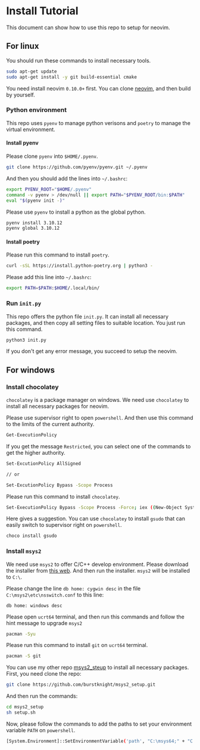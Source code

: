 # Install Tutorial
This document can show how to use this repo to setup for neovim.

## For linux
You should run these commands to install necessary tools.
```bash
sudo apt-get update
sudo apt-get install -y git build-essential cmake
```

You need install neovim `0.10.0+` first. You can clone [neovim](https://github.com/neovim/neovim), and then build by yourself.

### Python environment
This repo uses `pyenv` to manage python verisons and `poetry` to manage the virtual environment.

#### Install pyenv
Please clone `pyenv` into `$HOME/.pyenv`.
```bash
git clone https://github.com/pyenv/pyenv.git ~/.pyenv
```

And then you should add the lines into `~/.bashrc`:
```bash
export PYENV_ROOT="$HOME/.pyenv"
command -v pyenv > /dev/null || export PATH="$PYENV_ROOT/bin:$PATH"
eval "$(pyenv init -)"
```

Please use `pyenv` to install a python as the global python.
```bash
pyenv install 3.10.12
pyenv global 3.10.12
```

#### Install poetry
Please run this command to install `poetry`.
```bash
curl -sSL https://install.python-poetry.org | python3 -
```

Please add this line into `~/.bashrc`:
```bash
export PATH=$PATH:$HOME/.local/bin/
```

### Run `init.py`
This repo offers the python file `init.py`. It can install all necessary packages, and then copy all setting files to suitable location. You just run this command.
```bash
python3 init.py
```

If you don't get any error message, you succeed to setup the neovim.

## For windows
### Install chocolatey
`chocolatey` is a package manager on windows. We need use `chocolatey` to install all necessary packages for neovim.

Please use supervisor right to open `powershell`. And then use this command to the limits of the current authority.
```bash
Get-ExecutionPolicy
```

If you get the message `Restricted`, you can select one of the commands to get the higher authority.
```bash
Set-ExcutionPolicy AllSigned

// or

Set-ExcutionPolicy Bypass -Scope Process
```

Please run this command to install `chocolatey`.
```bash
Set-ExecutionPolicy Bypass -Scope Process -Force; iex ((New-Object System.Net.WebClient).DownloadString('https://chocolatey.org/install.ps1'))
```

Here gives a suggestion. You can use `chocolatey` to install `gsudo` that can easily switch to supervisor right on `powershell`.
```bash
choco install gsudo
```

### Install `msys2`
We need use `msys2` to offer C/C++ develop environment. Please download the installer from [this web](https://www.msys2.org/). And then run the installer. `msys2` will be installed to `C:\`.

Please change the line `db home: cygwin desc` in the file `C:\msys2\etc\nsswitch.conf` to this line:
```
db home: windows desc
```

Please open `ucrt64` terminal, and then run this commands and follow the hint message to upgrade `msys2`
```bash
pacman -Syu
```

Please run this command to install `git` on `ucrt64` terminal.
```bash
pacman -S git
```

You can use my other repo [msys2_steup](https://github.com/burstknight/msys2_setup.git) to install all necessary packages. First, you need clone the repo:
```bash
git clone https://github.com/burstknight/msys2_setup.git
```

And then run the commands:
```bash
cd msys2_setup
sh setup.sh
```

Now, please follow the commands to add the paths to set your environment variable `PATH` on `powershell`.
```bash
[System.Environment]::SetEnvironmentVariable('path', "C:\msys64;" + "C:\msys64\usr\bin;" + "C:\msys64\ucrt64\bin;" + [System.Environment]::GetEnvironmentVariable('path', "User"), "User")
```

